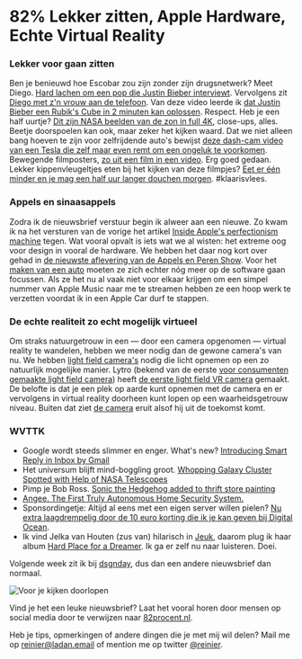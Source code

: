 # 82% Lekker zitten, Apple Hardware, Echte Virtual Reality  

### Lekker voor gaan zitten
Ben je benieuwd hoe Escobar zou zijn zonder zijn drugsnetwerk? Meet Diego. [Hard lachen om een pop die Justin Bieber interviewt](https://www.youtube.com/watch?v=8aGktaPzyjo). Vervolgens zit [Diego met z'n vrouw aan de telefoon](https://www.youtube.com/watch?v=3dgx7EU66fQ). Van deze video leerde ik [dat Justin Bieber een Rubik's Cube in 2 minuten kan oplossen](https://www.youtube.com/watch?v=Dx06c0ZEBMk). Respect. Heb je een half uurtje? [Dit zijn NASA beelden van de zon in full 4K](https://www.youtube.com/watch?v=6tmbeLTHC_0), close-ups, alles. Beetje doorspoelen kan ook, maar zeker het kijken waard. Dat we niet alleen bang hoeven te zijn voor zelfrijdende auto's bewijst [deze dash-cam video van een Tesla die zelf maar even remt om een ongeluk te voorkomen](https://www.youtube.com/watch?v=9X-5fKzmy38). Bewegende filmposters, [zo uit een film in een video](https://vimeo.com/143849036). Erg goed gedaan. Lekker kippenvleugeltjes eten bij het kijken van deze filmpjes? [Eet er één minder en je mag een half uur langer douchen morgen](https://www.youtube.com/watch?v=RXRQNlxN5KY). #klaarisvlees.

### Appels en sinaasappels
Zodra ik de nieuwsbrief verstuur begin ik alweer aan een nieuwe. Zo kwam ik na het versturen van de vorige het artikel [Inside Apple's perfectionism machine](http://mashable.com/2015/10/28/apple-phil-schiller-mac/) tegen. Wat vooral opvalt is iets wat we al wisten: het extreme oog voor design in vooral de hardware. We hebben het daar nog kort over gehad in [de nieuwste aflevering van de Appels en Peren Show](http://appelsenperenshow.nl/aflevering/2015/11/5/117-onafhankelijke-autonomie-in-plaats-van-dat-hij-ging-stotteren). Voor het [maken van een auto](http://www.mondaynote.com/2015/11/01/more-apple-car-thoughts-software-culture/) moeten ze zich echter nóg meer op de software gaan focussen. Als ze het nu al vaak niet voor elkaar krijgen om een simpel nummer van Apple Music naar me te streamen hebben ze een hoop werk te verzetten voordat ik in een Apple Car durf te stappen.

### De echte realiteit zo echt mogelijk virtueel
Om straks natuurgetrouw in een — door een camera opgenomen — virtual reality te wandelen, hebben we meer nodig dan de gewone camera's van nu. We hebben [light field camera's](http://uploadvr.com/light-fields-are-dead-long-live-holography/) nodig die licht opnemen op een zo natuurlijk mogelijke manier. Lytro (bekend van de eerste [voor consumenten gemaakte light field camera](https://store.lytro.com/collections/the-first-generation-lytro-camera)) heeft [de eerste light field VR camera](http://uploadvr.com/lytro-immerge-vr-light-field-video-camera/) gemaakt. De belofte is dat je een plek op aarde kunt opnemen met de camera en er vervolgens in virtual reality doorheen kunt lopen op een waarheidsgetrouw niveau. Buiten dat ziet [de camera](https://www.lytro.com/immerge) eruit alsof hij uit de toekomst komt.

### WVTTK
- Google wordt steeds slimmer en enger. What's new? [Introducing Smart Reply in Inbox by Gmail](http://gmailblog.blogspot.com.au/2015/11/computer-respond-to-this-email.html)
- Het universum blijft mind-boggling groot. [Whopping Galaxy Cluster Spotted with Help of NASA Telescopes](http://www.nasa.gov/feature/jpl/whopping-galaxy-cluster-spotted-with-help-of-nasa-telescopes)
- Pimp je Bob Ross. [Sonic the Hedgehog added to thrift store painting](http://boingboing.net/2015/11/02/sonic-the-hedgehog-added-to-th.html)
- [Angee. The First Truly Autonomous Home Security System.](https://www.kickstarter.com/projects/tomtu/angee-the-first-truly-autonomous-home-security-sys?ref=jellop-ads.com&utm_source=jellop&utm_medium=ocpm&utm_content=angee7)
- Sponsordingetje: Altijd al eens met een eigen server willen pielen? [Nu extra laagdrempelig door de 10 euro korting die ik je kan geven bij Digital Ocean](https://www.digitalocean.com/?refcode=36d239e74811).
- Ik vind Jelka van Houten (zus van) hilarisch in [Jeuk](http://www.npo.nl/jeuk/POMS_S_VARA_461066), daarom plug ik haar album [Hard Place for a Dreamer](https://itun.es/nl/ybah-). Ik ga er zelf nu naar luisteren. Doei.

Volgende week zit ik bij [dsgnday](http://dsgnday.nl), dus dan een andere nieuwsbrief dan normaal.

![Voor je kijken doorlopen](https://media.giphy.com/media/Je9zSl5FKMaZi/giphy.gif)

Vind je het een leuke nieuwsbrief? Laat het vooral horen door mensen op social media door te verwijzen naar [82procent.nl](http://82procent.nl). 

Heb je tips, opmerkingen of andere dingen die je met mij wil delen? Mail me op reinier@ladan.email of mention me op twitter [@reinier](https://twitter.com/reinier).

